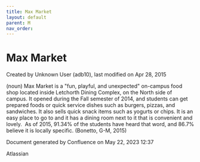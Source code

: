 ```yaml
---
title: Max Market
layout: default
parent: M
nav_order:
---
```


# Max Market

Created by  Unknown User (adb10), last modified on Apr 28, 2015

(noun) Max Market is a &quot;fun, playful, and unexpected&quot; on-campus food shop located inside Letchorth Dining Complex, on the North side of campus. It opened during the Fall semester of 2014, and students can get prepared foods or quick service dishes such as burgers, pizzas, and sandwiches. It also sells quick snack items such as yogurts or chips. It is an easy place to go to and it has a dining room next to it that is convenient and lovely.  As of 2015, 91.34% of the students have heard that word, and 86.7% believe it is locally specific. (Bonetto, G-M, 2015)

Document generated by Confluence on May 22, 2023 12:37

Atlassian
